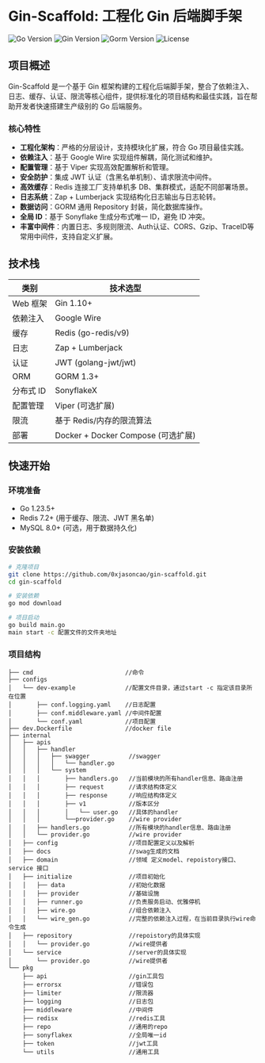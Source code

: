 # Gin-Scaffold: 工程化 Gin 后端脚手架

![Go Version](https://img.shields.io/badge/Go-1.23%2B-blue)
![Gin Version](https://img.shields.io/badge/Gin-1.1%2B-green)
![Gorm Version](https://img.shields.io/badge/Gin-1.30%2B-green)
![License](https://img.shields.io/badge/License-MIT-yellow)

## 项目概述

Gin-Scaffold 是一个基于 Gin 框架构建的工程化后端脚手架，整合了依赖注入、日志、缓存、认证、限流等核心组件，提供标准化的项目结构和最佳实践，旨在帮助开发者快速搭建生产级别的
Go 后端服务。

### 核心特性

- **工程化架构**：严格的分层设计，支持模块化扩展，符合 Go 项目最佳实践。
- **依赖注入**：基于 Google Wire 实现组件解耦，简化测试和维护。
- **配置管理**：基于 Viper 实现高效配置解析和管理。
- **安全防护**：集成 JWT 认证（含黑名单机制）、请求限流中间件。
- **高效缓存**：Redis 连接工厂支持单机多 DB、集群模式，适配不同部署场景。
- **日志系统**：Zap + Lumberjack 实现结构化日志输出与日志轮转。
- **数据访问**：GORM 通用 Repository 封装，简化数据库操作。
- **全局 ID**：基于 Sonyflake 生成分布式唯一 ID，避免 ID 冲突。
- **丰富中间件**：内置日志、多规则限流、Auth认证、CORS、Gzip、TraceID等常用中间件，支持自定义扩展。

## 技术栈

| 类别     | 技术选型                           |
|--------|--------------------------------|
| Web 框架 | Gin 1.10+                      |
| 依赖注入   | Google Wire                    |
| 缓存     | Redis (go-redis/v9)            |
| 日志     | Zap + Lumberjack               |
| 认证     | JWT (golang-jwt/jwt)           |
| ORM    | GORM 1.3+                      |
| 分布式 ID | SonyflakeX                     |
| 配置管理   | Viper (可选扩展)                   |
| 限流     | 基于 Redis/内存的限流算法               |
| 部署     | Docker + Docker Compose (可选扩展) |

## 快速开始

### 环境准备

- Go 1.23.5+
- Redis 7.2+ (用于缓存、限流、JWT 黑名单)
- MySQL 8.0+ (可选，用于数据持久化)

### 安装依赖

```bash
# 克隆项目
git clone https://github.com/0xjasoncao/gin-scaffold.git
cd gin-scaffold

# 安装依赖
go mod download	

# 项目启动
go build main.go
main start -c 配置文件的文件夹地址
```

### 项目结构

```
├── cmd                          //命令
├── configs             
│   └── dev-example              //配置文件目录，通过start -c 指定该目录所在位置
│       ├── conf.logging.yaml    //日志配置
│       ├── conf.middleware.yaml //中间件配置
│       └── conf.yaml            //项目配置
├── dev.Dockerfile               //docker file
├── internal
│   ├── apis    
│   │   ├── handler
│   │   │   ├── swagger           //swagger
│   │   │   │   └── handler.go  
│   │   │   └── system          
│   │   │       ├── handlers.go   //当前模块的所有handler信息、路由注册
│   │   │       ├── request       //请求结构体定义
│   │   │       ├── response      //响应结构体定义
│   │   │       ├── v1            //版本区分
│   │   │       │   └── user.go   //具体的handler
│   │   │       └──provider.go    //wire provider
│   │   ├── handlers.go           //所有模块的handler信息、路由注册
│   │   └── provider.go           //wire provider
│   ├── config                    //项目配置定义以及解析
│   ├── docs                      //swag生成的文档
│   ├── domain                    //领域 定义model、repoistory接口、service 接口
│   ├── initialize                //项目初始化
│   │   ├── data                  //初始化数据
│   │   ├── provider              //基础设施
│   │   ├── runner.go             //负责服务启动、优雅停机
│   │   ├── wire.go               //组合依赖注入
│   │   └── wire_gen.go           //完整的依赖注入过程，在当前目录执行wire命令生成
│   ├── repository                //repoistory的具体实现
│   │   └── provider.go           //wire提供者
│   └── service                   //server的具体实现
│       └── provider.go           //wire提供者
└── pkg
    ├── api                       //gin工具包
    ├── errorsx                   //错误包
    ├── limiter                   //限流器
    ├── logging                   //日志包
    ├── middleware                //中间件
    ├── redisx                    //redis工具
    ├── repo                      //通用的repo
    ├── sonyflakex                //全局唯一id
    ├── token                     //jwt工具
    └── utils                     //通用工具

```